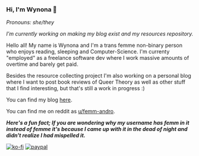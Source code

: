 ### Hi, I'm Wynona 👋

*Pronouns: she/they*

*I’m currently working on making my blog exist and my resources repository.*

Hello all! My name is Wynona and I'm a trans femme non-binary person who enjoys reading, sleeping and Computer-Science. I'm currenty "employed" as a freelance software dev where I work massive amounts of overtime and barely get paid. 

Besides the resource collecting project I'm also working on a personal blog where I want to post book reviews of Queer Theory as well as other stuff that I find interesting, but that's still a work in progress :)

You can find my blog [here](https://adittodevice.com/).

You can find me on reddit as [u/femm-andro](https://www.reddit.com/user/femm_andro).

**_Here's a fun fact; If you are wondering why my username has femm in it instead of femme it's because I came up with it in the dead of night and didn't realize I had mispelled it._**

[![ko-fi](https://www.ko-fi.com/img/githubbutton_sm.svg)](https://ko-fi.com/P5P220ZWX)
[![paypal](https://www.paypalobjects.com/digitalassets/c/website/marketing/apac/C2/logos-buttons/optimize/34_Grey_PayPal_Pill_Button.png)](https://www.paypal.com/donate/?cmd=_donations&business=EZXKMVF6LSXSQ&currency_code=USD&source=url)

<!--
**femm-andro/femm-andro** is a ✨ _special_ ✨ repository because its `README.md` (this file) appears on your GitHub profile.

Here are some ideas to get you started:

- 🔭 I’m currently working on ...
- 🌱 I’m currently learning ...
- 👯 I’m looking to collaborate on ...
- 🤔 I’m looking for help with ...
- 💬 Ask me about ...
- 📫 How to reach me: ...
- 😄 Pronouns: ...
- ⚡ Fun fact: ...
-->
